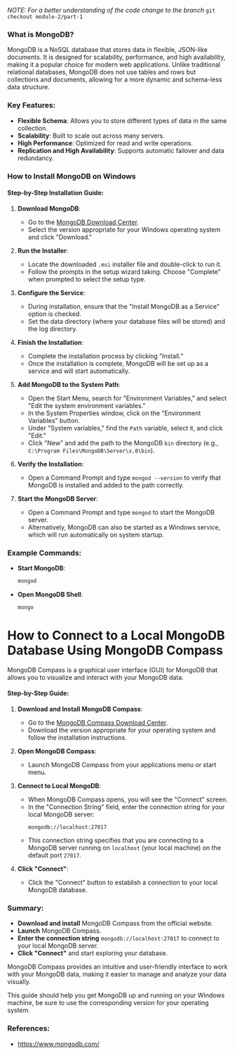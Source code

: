 _NOTE: For a better understanding of the code change to the branch_ `git checkout module-2/part-1`

### What is MongoDB?

MongoDB is a NoSQL database that stores data in flexible, JSON-like documents. It is designed for scalability, performance, and high availability, making it a popular choice for modern web applications. Unlike traditional relational databases, MongoDB does not use tables and rows but collections and documents, allowing for a more dynamic and schema-less data structure.

### Key Features:
- **Flexible Schema**: Allows you to store different types of data in the same collection.
- **Scalability**: Built to scale out across many servers.
- **High Performance**: Optimized for read and write operations.
- **Replication and High Availability**: Supports automatic failover and data redundancy.

### How to Install MongoDB on Windows

#### Step-by-Step Installation Guide:

1. **Download MongoDB**:
   - Go to the [MongoDB Download Center](https://www.mongodb.com/try/download/community).
   - Select the version appropriate for your Windows operating system and click "Download."

2. **Run the Installer**:
   - Locate the downloaded `.msi` installer file and double-click to run it.
   - Follow the prompts in the setup wizard taking. Choose "Complete" when prompted to select the setup type.

3. **Configure the Service**:
   - During installation, ensure that the "Install MongoDB as a Service" option is checked.
   - Set the data directory (where your database files will be stored) and the log directory.

4. **Finish the Installation**:
   - Complete the installation process by clicking "Install."
   - Once the installation is complete, MongoDB will be set up as a service and will start automatically.

5. **Add MongoDB to the System Path**:
   - Open the Start Menu, search for "Environment Variables," and select "Edit the system environment variables."
   - In the System Properties window, click on the "Environment Variables" button.
   - Under "System variables," find the `Path` variable, select it, and click "Edit."
   - Click "New" and add the path to the MongoDB `bin` directory (e.g., `C:\Program Files\MongoDB\Server\x.0\bin`).

6. **Verify the Installation**:
   - Open a Command Prompt and type `mongod --version` to verify that MongoDB is installed and added to the path correctly.

7. **Start the MongoDB Server**:
   - Open a Command Prompt and type `mongod` to start the MongoDB server.
   - Alternatively, MongoDB can also be started as a Windows service, which will run automatically on system startup.

### Example Commands:

- **Start MongoDB**:
  ```sh
  mongod
  ```

- **Open MongoDB Shell**:
  ```sh
  mongo
  ```

# How to Connect to a Local MongoDB Database Using MongoDB Compass

MongoDB Compass is a graphical user interface (GUI) for MongoDB that allows you to visualize and interact with your MongoDB data.

#### Step-by-Step Guide:

1. **Download and Install MongoDB Compass**:
   - Go to the [MongoDB Compass Download Center](https://www.mongodb.com/try/download/compass).
   - Download the version appropriate for your operating system and follow the installation instructions.

2. **Open MongoDB Compass**:
   - Launch MongoDB Compass from your applications menu or start menu.

3. **Connect to Local MongoDB**:
   - When MongoDB Compass opens, you will see the "Connect" screen.
   - In the "Connection String" field, enter the connection string for your local MongoDB server:
     ```
     mongodb://localhost:27017
     ```
   - This connection string specifies that you are connecting to a MongoDB server running on `localhost` (your local machine) on the default port `27017`.

4. **Click "Connect"**:
   - Click the "Connect" button to establish a connection to your local MongoDB database.

### Summary:

- **Download and install** MongoDB Compass from the official website.
- **Launch** MongoDB Compass.
- **Enter the connection string** `mongodb://localhost:27017` to connect to your local MongoDB server.
- **Click "Connect"** and start exploring your database.

MongoDB Compass provides an intuitive and user-friendly interface to work with your MongoDB data, making it easier to manage and analyze your data visually.

This guide should help you get MongoDB up and running on your Windows machine, be sure to use the corresponding version for your operating system.

### References:

- https://www.mongodb.com/